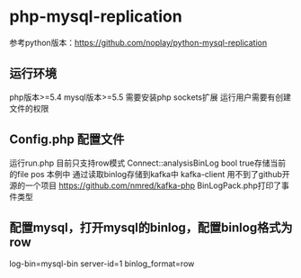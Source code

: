 # php-mysql-replication

参考python版本：https://github.com/noplay/python-mysql-replication

## 运行环境
 php版本>=5.4
 mysql版本>=5.5
 需要安装php  sockets扩展
 运行用户需要有创建文件的权限

## Config.php 配置文件

运行run.php 目前只支持row模式
Connect::analysisBinLog bool true存储当前的file  pos
本例中 通过读取binlog存储到kafka中
kafka-client 用不到了github开源的一个项目  https://github.com/nmred/kafka-php
BinLogPack.php打印了事件类型


## 配置mysql，打开mysql的binlog，配置binlog格式为row
 log-bin=mysql-bin
 server-id=1
 binlog_format=row


